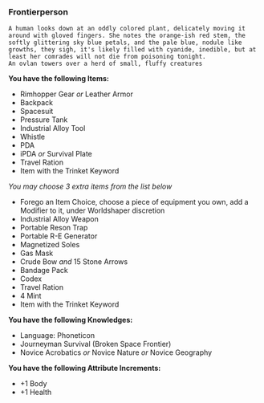 ### Frontierperson
	A human looks down at an oddly colored plant, delicately moving it around with gloved fingers. She notes the orange-ish red stem, the softly glittering sky blue petals, and the pale blue, nodule like growths, they sigh, it's likely filled with cyanide, inedible, but at least her comrades will not die from poisoning tonight.
	An ovlan towers over a herd of small, fluffy creatures 

__You have the following Items:__
- Rimhopper Gear *or* Leather Armor
- Backpack
- Spacesuit
- Pressure Tank
- Industrial Alloy Tool
- Whistle
- PDA
- iPDA *or* Survival Plate
- Travel Ration
- Item with the Trinket Keyword

_You may choose 3 extra items from the list below_
- Forego an Item Choice, choose a piece of equipment you own, add a Modifier to it, under Worldshaper discretion
- Industrial Alloy Weapon
- Portable Reson Trap
- Portable R-E Generator
- Magnetized Soles
- Gas Mask
- Crude Bow *and* 15 Stone Arrows
- Bandage Pack
- Codex
- Travel Ration
- 4 Mint
- Item with the Trinket Keyword


__You have the following Knowledges:__
- Language: Phoneticon
- Journeyman Survival (Broken Space Frontier)
- Novice Acrobatics *or* Novice Nature *or* Novice Geography


__You have the following Attribute Increments:__
- +1 Body
- +1 Health